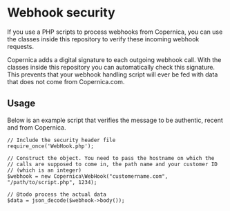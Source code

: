 # Webhook security

If you use a PHP scripts to process webhooks from Copernica, you can use
the classes inside this repository to verify these incoming webhook
requests.

Copernica adds a digital signature to each outgoing webhook call. With
the classes inside this repository you can automatically check this 
signature. This prevents that your webhook handling script will ever
be fed with data that does not come from Copernica.com. 


## Usage

Below is an example script that verifies the message to be authentic, 
recent and from Copernica.

```
// Include the security header file
require_once('WebHook.php');

// Construct the object. You need to pass the hostname on which the 
// calls are supposed to come in, the path name and your customer ID
// (which is an integer)
$webhook = new Copernica\WebHook("customername.com", "/path/to/script.php", 1234);

// @todo process the actual data
$data = json_decode($webhook->body());
```
